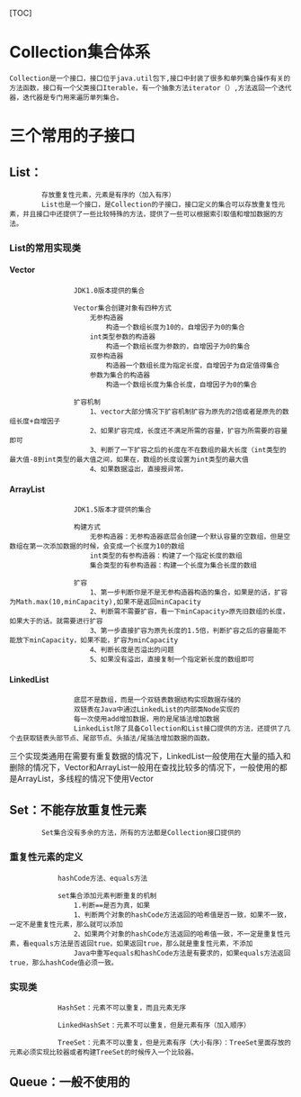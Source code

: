 [TOC]
# Collection集合体系
	Collection是一个接口，接口位于java.util包下,接口中封装了很多和单列集合操作有关的方法函数，接口有一个父类接口Iterable，有一个抽象方法iterator（）,方法返回一个迭代器，迭代器是专门用来遍历单列集合。
#	三个常用的子接口
##		List：
            存放重复性元素，元素是有序的（加入有序）
			List也是一个接口，是Collection的子接口，接口定义的集合可以存放重复性元素，并且接口中还提供了一些比较特殊的方法，提供了一些可以根据索引取值和增加数据的方法。

###			List的常用实现类
####				Vector
					JDK1.0版本提供的集合

					Vector集合创建对象有四种方式
						无参构造器
							构造一个数组长度为10的，自增因子为0的集合
						int类型参数的构造器
							构造一个数组长度为参数的，自增因子为0的集合
						双参构造器
							构造器一个数组长度为指定长度，自增因子为自定值得集合
						参数为集合的构造器
							构造一个数组长度为集合长度，自增因子为0的集合

					扩容机制
						1、vector大部分情况下扩容机制扩容为原先的2倍或者是原先的数组长度+自增因子
						2、如果扩容完成，长度还不满足所需的容量，扩容为所需要的容量即可
						3、判断了一下扩容之后的长度在不在数组的最大长度（int类型的最大值-8到int类型的最大值之间，如果在，数组的长度设置为int类型的最大值
						4、如果数据溢出，直接报异常。

####				ArrayList
					JDK1.5版本才提供的集合

					构建方式
						无参构造器：无参构造器底层会创建一个默认容量的空数组，但是空数组在第一次添加数据的时候，会变成一个长度为10的数组
						int类型的有参构造器：构建了一个指定长度的数组
						集合类型的有参构造器：构建一个长度为集合长度的数组

					扩容
						1、第一步判断你是不是无参构造器构造的集合，如果是的话，扩容为Math.max(10,minCapacity),如果不是返回minCapacity
						2、判断需不需要扩容，看一下minCapacity>原先旧数组的长度，如果大于的话，就需要进行扩容
						3、第一步直接扩容为原先长度的1.5倍，判断扩容之后的容量能不能放下minCapacity，如果不能，扩容为minCapacity
						4、判断长度是否溢出的问题
						5、如果没有溢出，直接复制一个指定新长度的数组即可 

####				LinkedList
					底层不是数组，而是一个双链表数据结构实现数据存储的
					双链表在Java中通过LinkedList的内部类Node实现的
					每一次使用add增加数据，用的是尾插法增加数据
					LinkedList除了具备Collection和List接口提供的方法，还提供了几个去获取链表头部节点、尾部节点、头插法/尾插法增加数据的函数。
三个实现类通用在需要有重复数据的情况下，LinkedList一般使用在大量的插入和删除的情况下，Vector和ArrayList一般用在查找比较多的情况下，一般使用的都是ArrayList，多线程的情况下使用Vector

##	   Set：不能存放重复性元素
			Set集合没有多余的方法，所有的方法都是Collection接口提供的

###			重复性元素的定义
				hashCode方法、equals方法

				set集合添加元素判断重复的机制
					1.判断==是否为真，如果
					1、判断两个对象的hashCode方法返回的哈希值是否一致，如果不一致，一定不是重复性元素，那么就可以添加 
					2、如果两个对象的hashCode方法返回的哈希值一致，不一定是重复性元素，看equals方法是否返回true，如果返回true，那么就是重复性元素，不添加
					Java中重写equals和hashCode方法是有要求的，如果equals方法返回true，那么hashCode值必须一致。
###			实现类
				HashSet：元素不可以重复，而且元素无序

				LinkedHashSet：元素不可以重复，但是元素有序（加入顺序）

				TreeSet：元素不可以重复，但是元素有序（大小有序）：TreeSet里面存放的元素必须实现比较器或者构建TreeSet的时候传入一个比较器。
##		Queue：一般不使用的